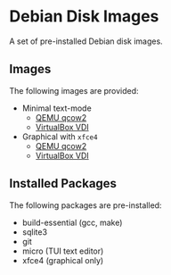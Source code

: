 Debian Disk Images
==================

A set of pre-installed Debian disk images.

Images
------

The following images are provided:

- Minimal text-mode
  - [QEMU qcow2](https://github.com/jncraton/debian-desktop-vm/releases/download/latest/debian-12-text.qcow2)
  - [VirtualBox VDI](https://github.com/jncraton/debian-desktop-vm/releases/download/latest/debian-12-text.vdi.zip)
- Graphical with `xfce4`
  - [QEMU qcow2](https://github.com/jncraton/debian-desktop-vm/releases/download/latest/debian-12.qcow2)
  - [VirtualBox VDI](https://github.com/jncraton/debian-desktop-vm/releases/download/latest/debian-12.vdi.zip)

Installed Packages
------------------

The following packages are pre-installed:

- build-essential (gcc, make)
- sqlite3
- git
- micro (TUI text editor)
- xfce4 (graphical only)
